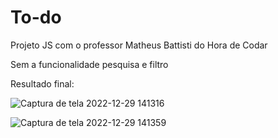 # To-do
Projeto JS com o professor Matheus Battisti do Hora de Codar 

Sem a funcionalidade pesquisa e filtro 

Resultado final: 

![Captura de tela 2022-12-29 141316](https://user-images.githubusercontent.com/82670472/209986708-3f7faa40-9976-414a-b21e-346c4bd32029.jpg)

![Captura de tela 2022-12-29 141359](https://user-images.githubusercontent.com/82670472/209986702-61c5c5a7-ccd5-4807-9239-89d4e6643b6a.jpg)
